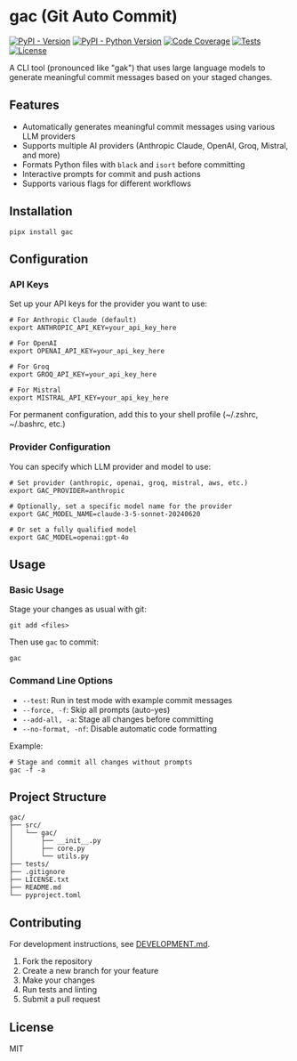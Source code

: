# gac (Git Auto Commit)

[![PyPI - Version](https://img.shields.io/pypi/v/gac.svg)](https://pypi.org/project/gac)
[![PyPI - Python Version](https://img.shields.io/pypi/pyversions/gac.svg)](https://pypi.org/project/gac)
[![Code Coverage](https://img.shields.io/badge/coverage-94%25-brightgreen.svg)](https://github.com/cellwebb/gac)
[![Tests](https://img.shields.io/badge/tests-passing-brightgreen.svg)](https://github.com/cellwebb/gac)
[![License](https://img.shields.io/github/license/cellwebb/gac.svg)](https://github.com/cellwebb/gac/blob/main/LICENSE)

A CLI tool (pronounced like "gak") that uses large language models to generate meaningful commit messages based on your staged changes.

## Features

- Automatically generates meaningful commit messages using various LLM providers
- Supports multiple AI providers (Anthropic Claude, OpenAI, Groq, Mistral, and more)
- Formats Python files with `black` and `isort` before committing
- Interactive prompts for commit and push actions
- Supports various flags for different workflows

## Installation

```console
pipx install gac
```

## Configuration

### API Keys

Set up your API keys for the provider you want to use:

```console
# For Anthropic Claude (default)
export ANTHROPIC_API_KEY=your_api_key_here

# For OpenAI
export OPENAI_API_KEY=your_api_key_here

# For Groq
export GROQ_API_KEY=your_api_key_here

# For Mistral
export MISTRAL_API_KEY=your_api_key_here
```

For permanent configuration, add this to your shell profile (~/.zshrc, ~/.bashrc, etc.)

### Provider Configuration

You can specify which LLM provider and model to use:

```console
# Set provider (anthropic, openai, groq, mistral, aws, etc.)
export GAC_PROVIDER=anthropic

# Optionally, set a specific model name for the provider
export GAC_MODEL_NAME=claude-3-5-sonnet-20240620

# Or set a fully qualified model
export GAC_MODEL=openai:gpt-4o
```

## Usage

### Basic Usage

Stage your changes as usual with git:

```console
git add <files>
```

Then use `gac` to commit:

```console
gac
```

### Command Line Options

- `--test`: Run in test mode with example commit messages
- `--force, -f`: Skip all prompts (auto-yes)
- `--add-all, -a`: Stage all changes before committing
- `--no-format, -nf`: Disable automatic code formatting

Example:

```console
# Stage and commit all changes without prompts
gac -f -a
```

## Project Structure

```plaintext
gac/
├── src/
│   └── gac/
│       ├── __init__.py
│       ├── core.py
│       └── utils.py
├── tests/
├── .gitignore
├── LICENSE.txt
├── README.md
└── pyproject.toml
```

## Contributing

For development instructions, see [DEVELOPMENT.md](DEVELOPMENT.md).

1. Fork the repository
2. Create a new branch for your feature
3. Make your changes
4. Run tests and linting
5. Submit a pull request

## License

MIT
